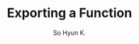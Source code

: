 ---
layout: post
title:  "Exporting a Function"
author: So Hyun K.
categories: [ TIL ]
image: assets/images/21.jpg
---